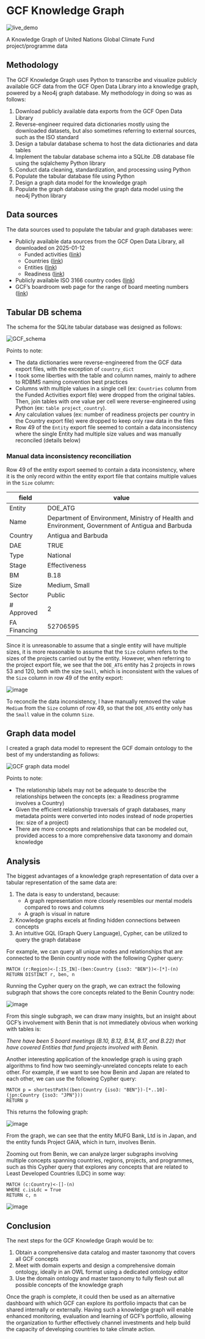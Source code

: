 # GCF Knowledge Graph

![live_demo](https://github.com/jangboolee/gcf-knowledge-graph/blob/main/live_demo.gif)

A Knowledge Graph of United Nations Global Climate Fund project/programme data

## Methodology

The GCF Knowledge Graph uses Python to transcribe and visualize publicly available GCF data from the GCF Open Data Library into a knowledge graph, powered by a Neo4j graph database.
My methodology in doing so was as follows:

1. Download publicly available data exports from the GCF Open Data Library
2. Reverse-engineer required data dictionaries mostly using the downloaded datasets, but also sometimes referring to external sources, such as the ISO standard
3. Design a tabular database schema to host the data dictionaries and data tables
4. Implement the tabular database schema into a SQLite .DB database file using the sqlalchemy Python library
5. Conduct data cleaning, standardization, and processing using Python
6. Populate the tabular database file using Python
7. Design a graph data model for the knowledge graph
8. Populate the graph database using the graph data model using the neo4j Python library

## Data sources

The data sources used to populate the tabular and graph databases were:
* Publicly available data sources from the GCF Open Data Library, all downloaded on 2025-01-12
   * Funded activities ([link](https://data.greenclimate.fund/public/data/projects))
   * Countries ([link](https://data.greenclimate.fund/public/data/countries))
   * Entities ([link](https://data.greenclimate.fund/public/data/entities))
   * Readiness ([link](https://data.greenclimate.fund/public/data/readiness))
* Publicly available ISO 3166 country codes ([link](https://github.com/lukes/ISO-3166-Countries-with-Regional-Codes/blob/master/all/all.csv))
* GCF’s boardroom web page for the range of board meeting numbers ([link](https://www.greenclimate.fund/boardroom/meetings)) 

## Tabular DB schema

The schema for the SQLite tabular database was designed as follows:

![GCF_schema](https://github.com/user-attachments/assets/0181d080-e724-4d83-8da5-7ba61bfbef10)

Points to note:

* The data dictionaries were reverse-engineered from the GCF data export files, with the exception of `country_dict`
* I took some liberties with the table and column names, mainly to adhere to RDBMS naming convention best practices
* Columns with multiple values in a single cell (ex: `Countries` column from the Funded Activities export file) were dropped from the original tables. Then, join tables with one value per cell were reverse-engineered using Python (ex: `table project_country`).
* Any calculation values (ex: number of readiness projects per country in the Country export file) were dropped to keep only raw data in the files
* Row 49 of the `Entity` export file seemed to contain a data inconsistency where the single Entity had multiple size values and was manually reconciled (details below)

### Manual data inconsistency reconciliation

Row 49 of the entity export seemed to contain a data inconsistency, where it is the only record within the entity export file that contains multiple values in the `Size` column:

| field        | value                                                                                            |
| ------------ | ------------------------------------------------------------------------------------------------ |
| Entity       | DOE_ATG                                                                                          |
| Name         | Department of Environment, Ministry of Health and Environment, Government of Antigua and Barbuda |
| Country      | Antigua and Barbuda                                                                              |
| DAE          | TRUE                                                                                             |
| Type         | National                                                                                         |
| Stage        | Effectiveness                                                                                    |
| BM           | B.18                                                                                             |
| Size         | Medium, Small                                                                                    |
| Sector       | Public                                                                                           |
| \# Approved  | 2                                                                                                |
| FA Financing | 52706595                                                                                         |

Since it is unreasonable to assume that a single entity will have multiple sizes, it is more reasonable to assume that the `Size` column refers to the sizes of the projects carried out by the entity. However, when referring to the project export file, we see that the `DOE_ATG` entity has 2 projects in rows 53 and 120, both with the size `Small`, which is inconsistent with the values of the `Size` column in row 49 of the entity export:

![image](https://github.com/user-attachments/assets/441180e0-e315-46e2-ad0a-b4b679f57391)

To reconcile the data inconsistency, I have manually removed the value `Medium` from the `Size` column of row 49, so that the `DOE_ATG` entity only has the `Small` value in the column `Size`.

## Graph data model

I created a graph data model to represent the GCF domain ontology to the best of my understanding as follows:

![GCF graph data model](https://github.com/user-attachments/assets/79a365cf-d20e-4a39-ad15-621f3e0d8cdf)

Points to note:

* The relationship labels may not be adequate to describe the relationships between the concepts (ex: a Readiness programme involves a Country)
* Given the efficient relationship traversals of graph databases, many metadata points were converted into nodes instead of node properties (ex: size of a project)
* There are more concepts and relationships that can be modeled out, provided access to a more comprehensive data taxonomy and domain knowledge

## Analysis

The biggest advantages of a knowledge graph representation of data over a tabular representation of the same data are:

1. The data is easy to understand, because:
   * A graph representation more closely resembles our mental models compared to rows and columns
   * A graph is visual in nature
2. Knowledge graphs excels at finding hidden connections between concepts
3. An intuitive GQL (Graph Query Language), Cypher, can be utilized to query the graph database 

For example, we can query all unique nodes and relationships that are connected to the Benin country node with the following Cypher query:

```cypher
MATCH (r:Region)<-[:IS_IN]-(ben:Country {iso3: "BEN"})<-[*]-(n)
RETURN DISTINCT r, ben, n
```

Running the Cypher query on the graph, we can extract the following subgraph that shows the core concepts related to the Benin Country node:

![image](https://github.com/user-attachments/assets/e0843928-a85a-4886-ba48-3ade58b3ab20)

From this single subgraph, we can draw many insights, but an insight about GCF’s involvement with Benin that is not immediately obvious when working with tables is:

_There have been 5 board meetings (B.10, B.12, B.14, B.17, and B.22) that have covered Entities that fund projects involved with Benin._

Another interesting application of the knowledge graph is using graph algorithms to find how two seemingly-unrelated concepts relate to each other. For example, if we want to see how Benin and Japan are related to each other, we can use the following Cypher query:

```cypher
MATCH p = shortestPath((ben:Country {iso3: "BEN"})-[*..10]-(jpn:Country {iso3: "JPN"}))
RETURN p
```

This returns the following graph:

![image](https://github.com/user-attachments/assets/69506f8b-451e-480a-b50d-a2ef02c337f7)

From the graph, we can see that the entity MUFG Bank, Ltd is in Japan, and the entity funds Project GAIA, which in turn, involves Benin.

Zooming out from Benin, we can analyze larger subgraphs involving multiple concepts spanning countries, regions, projects, and programmes, such as this Cypher query that explores any concepts that are related to Least Developed Countries (LDC) in some way:

```cypher
MATCH (c:Country)<-[]-(n)
WHERE c.isLdc = True
RETURN c, n 
```

![image](https://github.com/user-attachments/assets/74883afd-54ad-4744-ad41-c282944aa999)

## Conclusion

The next steps for the GCF Knowledge Graph would be to:

1. Obtain a comprehensive data catalog and master taxonomy that covers all GCF concepts
2. Meet with domain experts and design a comprehensive domain ontology, ideally in an OWL format using a dedicated ontology editor
3. Use the domain ontology and master taxonomy to fully flesh out all possible concepts of the knowledge graph

Once the graph is complete, it could then be used as an alternative dashboard with which GCF can explore its portfolio impacts that can be shared internally or externally. Having such a knowledge graph will enable enhanced monitoring, evaluation and learning of GCF’s portfolio, allowing the organization to further effectively channel investments and help build the capacity of developing countries to take climate action.
